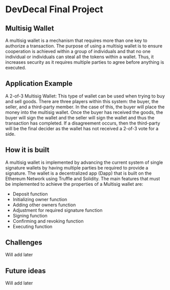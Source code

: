 # DevDecal Final Project
## Multisig Wallet
A multisig wallet is a mechanism that requires more than one key to authorize a transaction.
The purpose of using a multisig wallet is to ensure cooperation is achieved within a group of individuals
and that no one individual or individuals can steal all the tokens within a wallet. Thus, it increases security
as it requires multiple parties to agree before anything is executed.

## Application Example
A 2-of-3 Multisig Wallet: This type of wallet can be used when trying to buy and sell goods. There are three
players within this system: the buyer, the seller, and a third-party member. In the case of this, the buyer
will place the money into the multisig wallet. Once the buyer has received the goods, the buyer will sign the wallet
and the seller will sign the wallet and thus the transaction has completed. If a disagreement occurs, then the
third-party will be the final decider as the wallet has not received a 2-of-3 vote for a side.

## How it is built
A multisig wallet is implemented by advancing the current system of single signature wallets by having multiple
parties be required to provide a signature. The wallet is a decentralized app (Dapp) that is built on the Ethereum
Network using Truffle and Solidity. The main features that must be implemented to achieve the properties of a Multisig wallet are:
  - Deposit function
  - Initializing owner function
  - Adding other owners function
  - Adjustment for required signature function
  - Signing function
  - Confirming and revoking function
  - Executing function

## Challenges
Will add later

## Future ideas
Will add later
